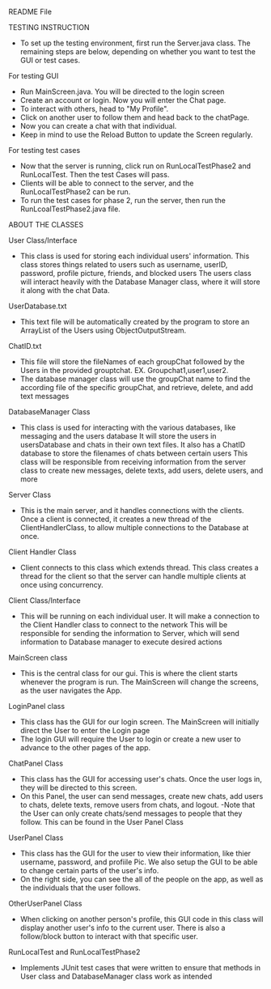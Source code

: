 README File

TESTING INSTRUCTION

- To set up the testing environment, first run the Server.java class. The remaining steps are below, depending on whether you want to test the GUI or test cases.

For testing GUI
- Run MainScreen.java. You will be directed to the login screen
- Create an account or login. Now you will enter the Chat page.
- To interact with others, head to "My Profile". 
- Click on another user to follow them and head back to the chatPage.
- Now you can create a chat with that individual.
- Keep in mind to use the Reload Button to update the Screen regularly.


For testing test cases
- Now that the server is running, click run on RunLocalTestPhase2 and RunLocalTest. Then the test Cases will pass.
- Clients will be able to connect to the server, and the RunLocalTestPhase2 can be run.
- To run the test cases for phase 2, run the server, then run the RunLcoalTestPhase2.java file.

ABOUT THE CLASSES

User Class/Interface
- This class is used for storing each individual users' information.
  This class stores things related to users such as username, userID, password, profile picture, friends, and blocked users
  The users class will interact heavily with the Database Manager class, where it will store it along with the chat Data.

UserDatabase.txt
- This text file will be automatically created by the program to store an ArrayList of the Users using ObjectOutputStream.

ChatID.txt
- This file will store the fileNames of each groupChat followed by the Users in the provided grouptchat.
EX. Groupchat1,user1,user2.
- The database manager class will use the groupChat name to find the according file of the specific groupChat, and retrieve, delete, and add text messages


DatabaseManager Class
- This class is used for interacting with the various databases, like messaging and the users database
  It will store the users in usersDatabase and chats in their own text files.
  It also has a ChatID database to store the filenames of chats between certain users
  This class will be responsible from receiving information from the server class to create new messages, delete texts, add users, delete users, and more

Server Class
-  This is the main server, and it handles connections with the clients.
   Once a client is connected, it creates a new thread of the ClientHandlerClass, to allow multiple connections to the Database at once.

Client Handler Class
- Client connects to this class which extends thread.
This class creates a thread for the client so that the server can handle multiple clients at once using concurrency.

Client Class/Interface
- This will be running on each individual user. It will make a connection to the Client Handler class to connect to the network
This will be responsible for sending the information to Server, which will send information to Database manager to execute desired actions

MainScreen class
- This is the central class for our gui. This is where the client starts whenever the program is run. The MainScreen will change the screens, as the user navigates the App.

LoginPanel class
- This class has the GUI for our login screen. The MainScreen will initially direct the User to enter the Login page
- The login GUI will require the User to login or create a new user to advance to the other pages of the app.

ChatPanel Class
- This class has the GUI for accessing user's chats. Once the user logs in, they will be directed to this screen.
- On this Panel, the user can send messages, create new chats, add users to chats, delete texts, remove users from chats, and logout.
-Note that the User can only create chats/send messages to people that they follow. This can be found in the User Panel Class

UserPanel Class
- This class has the GUI for the user to view their information, like thier username, password, and profiile Pic. We also setup the GUI to be able to change certain parts of the user's info.
- On the right side, you can see the all of the people on the app, as well as the individuals that the user follows.

OtherUserPanel Class
- When clicking on another person's profile, this GUI code in this class will display another user's info to the current user. There is also a follow/block button to interact with that specific user. 

RunLocalTest and RunLocalTestPhase2
- Implements JUnit test cases that were written to ensure that methods in User class and DatabaseManager class work as intended













